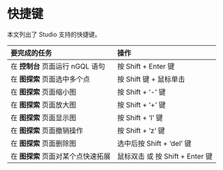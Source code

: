 # 快捷键

本文列出了 Studio 支持的快捷键。

| 要完成的任务  |  操作 |
| :-- | :--|
| 在 **控制台** 页面运行 nGQL 语句  | 按 Shift + Enter 键 |
| 在 **图探索** 页面选中多个点  | 按 Shift 键 + 鼠标单击  |
| 在 **图探索** 页面缩小图  | 按 Shift + ‘-’ 键  |
| 在 **图探索** 页面放大图  | 按 Shift + ‘+’ 键  |
| 在 **图探索** 页面显示图  | 按 Shift + ‘l’ 键  |
| 在 **图探索** 页面撤销操作  | 按 Shift + ‘z’ 键  |
| 在 **图探索** 页面删除图  | 选中后按 Shift + ‘del’ 键  |
| 在 **图探索** 页面对某个点快速拓展  | 鼠标双击 或 按 Shift + Enter 键 |

